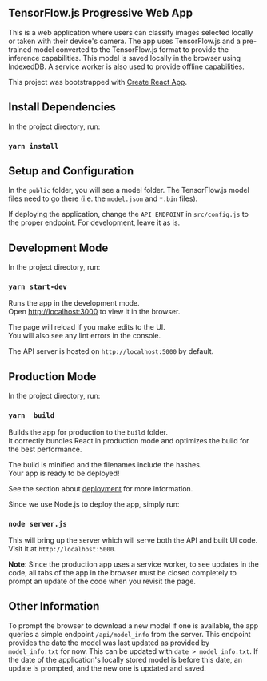 ## TensorFlow.js Progressive Web App

This is a web application where users can classify images selected locally or taken with their
device's camera. The app uses TensorFlow.js and a pre-trained model converted to the TensorFlow.js
format to provide the inference capabilities. This model is saved locally in the browser using
IndexedDB. A service worker is also used to provide offline capabilities.

This project was bootstrapped with [Create React App](https://github.com/facebook/create-react-app).

## Install Dependencies

In the project directory, run:

### `yarn install`


## Setup and Configuration

In the `public` folder, you will see a model folder. The TensorFlow.js model files need to go there
(i.e. the `model.json` and `*.bin` files).

If deploying the application, change the `API_ENDPOINT` in `src/config.js` to the proper endpoint.
For development, leave it as is.

## Development Mode

In the project directory, run:

### `yarn start-dev`

Runs the app in the development mode.<br>
Open [http://localhost:3000](http://localhost:3000) to view it in the browser.

The page will reload if you make edits to the UI.<br>
You will also see any lint errors in the console.

The API server is hosted on `http://localhost:5000` by default.

## Production Mode

In the project directory, run:

### `yarn  build`

Builds the app for production to the `build` folder.<br>
It correctly bundles React in production mode and optimizes the build for the best performance.

The build is minified and the filenames include the hashes.<br>
Your app is ready to be deployed!

See the section about [deployment](https://facebook.github.io/create-react-app/docs/deployment) for more information.

Since we use Node.js to deploy the app, simply run:

### `node server.js`

This will bring up the server which will serve both the API and built UI code. Visit it at `http://localhost:5000`.

**Note**: Since the production app uses a service worker, to see updates in the code, all tabs of the app
in the browser must be closed completely to prompt an update of the code when you revisit the page.


## Other Information

To prompt the browser to download a new model if one is available, the app queries a simple endpoint
`/api/model_info` from the server. This endpoint provides the date the model was last updated as provided by
`model_info.txt` for now. This can be updated with `date > model_info.txt`. If the date of the application's
locally stored model is before this date, an update is prompted, and the new one is updated and saved.
